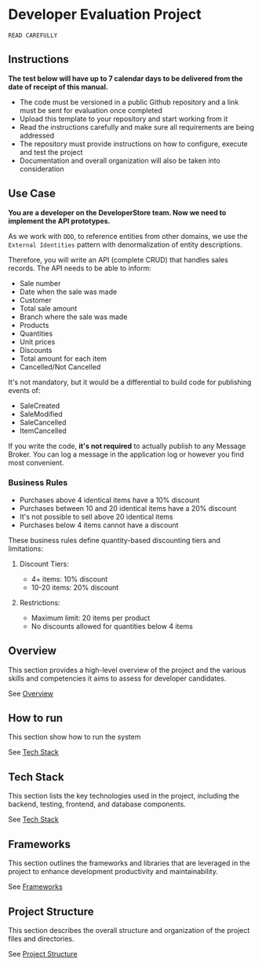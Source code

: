 # Developer Evaluation Project

`READ CAREFULLY`

## Instructions

**The test below will have up to 7 calendar days to be delivered from the date of receipt of this manual.**

- The code must be versioned in a public Github repository and a link must be sent for evaluation once completed
- Upload this template to your repository and start working from it
- Read the instructions carefully and make sure all requirements are being addressed
- The repository must provide instructions on how to configure, execute and test the project
- Documentation and overall organization will also be taken into consideration

## Use Case

**You are a developer on the DeveloperStore team. Now we need to implement the API prototypes.**

As we work with `DDD`, to reference entities from other domains, we use the `External Identities` pattern with denormalization of entity descriptions.

Therefore, you will write an API (complete CRUD) that handles sales records. The API needs to be able to inform:

- Sale number
- Date when the sale was made
- Customer
- Total sale amount
- Branch where the sale was made
- Products
- Quantities
- Unit prices
- Discounts
- Total amount for each item
- Cancelled/Not Cancelled

It's not mandatory, but it would be a differential to build code for publishing events of:

- SaleCreated
- SaleModified
- SaleCancelled
- ItemCancelled

If you write the code, **it's not required** to actually publish to any Message Broker. You can log a message in the application log or however you find most convenient.

### Business Rules

- Purchases above 4 identical items have a 10% discount
- Purchases between 10 and 20 identical items have a 20% discount
- It's not possible to sell above 20 identical items
- Purchases below 4 items cannot have a discount

These business rules define quantity-based discounting tiers and limitations:

1. Discount Tiers:

   - 4+ items: 10% discount
   - 10-20 items: 20% discount

2. Restrictions:
   - Maximum limit: 20 items per product
   - No discounts allowed for quantities below 4 items

## Overview

This section provides a high-level overview of the project and the various skills and competencies it aims to assess for developer candidates.

See [Overview](/.doc/overview.md)

## How to run

This section show how to run the system

See [Tech Stack](/.doc/how-to-run.md)

## Tech Stack

This section lists the key technologies used in the project, including the backend, testing, frontend, and database components.

See [Tech Stack](/.doc/tech-stack.md)

## Frameworks

This section outlines the frameworks and libraries that are leveraged in the project to enhance development productivity and maintainability.

See [Frameworks](/.doc/frameworks.md)

<!--
## API Structure
This section includes links to the detailed documentation for the different API resources:
- [API General](./docs/general-api.md)
- [Products API](/.doc/products-api.md)
- [Carts API](/.doc/carts-api.md)
- [Users API](/.doc/users-api.md)
- [Auth API](/.doc/auth-api.md)
-->

## Project Structure

This section describes the overall structure and organization of the project files and directories.

See [Project Structure](/.doc/project-structure.md)
